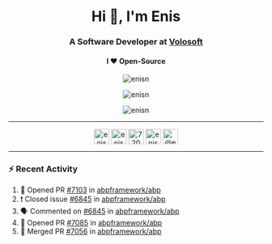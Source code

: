 <h1 align="center">Hi 👋, I'm Enis</h1>
<h3 align="center">A Software Developer at <a href="/volosoft">Volosoft</a></h3>

<h4 align="center"> I ❤ Open-Source</h4>

<p align="center"> <img src="https://komarev.com/ghpvc/?username=enisn" alt="enisn" /> </p>

<p align="center">
<img src="https://github-readme-stats.vercel.app/api/top-langs/?username=enisn&layout=compact" alt="enisn" />
</p>

<p align="center">
<img src="https://github-readme-stats.vercel.app/api?username=enisn&show_icons=true" alt="enisn" />
</p>

<hr />

<p align="center">
<a href="https://dev.to/enisn" target="blank"><img align="center" src="https://cdn.jsdelivr.net/npm/simple-icons@3.0.1/icons/dev-dot-to.svg" alt="enisn" height="30" width="30" /></a>
<a href="https://twitter.com/enisnecipoglu" target="blank"><img align="center" src="https://cdn.jsdelivr.net/npm/simple-icons@3.0.1/icons/twitter.svg" alt="enisnecipoglu" height="30" width="30" /></a>
<a href="https://stackoverflow.com/users/7200126" target="blank"><img align="center" src="https://cdn.jsdelivr.net/npm/simple-icons@3.0.1/icons/stackoverflow.svg" alt="7200126" height="30" width="30" /></a>
<a href="https://instagram.com/enisnecipoglu" target="blank"><img align="center" src="https://cdn.jsdelivr.net/npm/simple-icons@3.0.1/icons/instagram.svg" alt="enisnecipoglu" height="30" width="30" /></a>
<a href="https://medium.com/@enis.necipoglu" target="blank"><img align="center" src="https://cdn.jsdelivr.net/npm/simple-icons@3.0.1/icons/medium.svg" alt="@enis.necipoglu" height="30" width="30" /></a>
</p>

<hr />

### :zap: Recent Activity

<!--START_SECTION:activity-->
1. 💪 Opened PR [#7103](https://github.com/abpframework/abp/pull/7103) in [abpframework/abp](https://github.com/abpframework/abp)
2. ❗️ Closed issue [#6845](https://github.com/abpframework/abp/issues/6845) in [abpframework/abp](https://github.com/abpframework/abp)
3. 🗣 Commented on [#6845](https://github.com/abpframework/abp/issues/6845) in [abpframework/abp](https://github.com/abpframework/abp)
4. 💪 Opened PR [#7085](https://github.com/abpframework/abp/pull/7085) in [abpframework/abp](https://github.com/abpframework/abp)
5. 🎉 Merged PR [#7056](https://github.com/abpframework/abp/pull/7056) in [abpframework/abp](https://github.com/abpframework/abp)
<!--END_SECTION:activity-->
